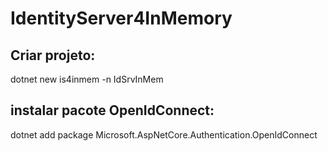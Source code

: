 # IdentityServer4InMemory

## Criar projeto:
dotnet new is4inmem -n IdSrvInMem

## instalar pacote OpenIdConnect:
dotnet add package Microsoft.AspNetCore.Authentication.OpenIdConnect
